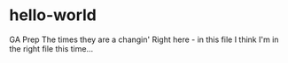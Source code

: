 # hello-world
GA Prep
The times they are a changin'
Right here - in this file
I think I'm in the right file this time...
